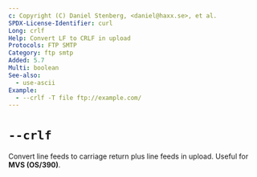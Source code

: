 ```yaml
---
c: Copyright (C) Daniel Stenberg, <daniel@haxx.se>, et al.
SPDX-License-Identifier: curl
Long: crlf
Help: Convert LF to CRLF in upload
Protocols: FTP SMTP
Category: ftp smtp
Added: 5.7
Multi: boolean
See-also:
  - use-ascii
Example:
  - --crlf -T file ftp://example.com/
---
```


# `--crlf`

Convert line feeds to carriage return plus line feeds in upload. Useful for
**MVS (OS/390)**.
